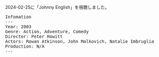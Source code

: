 
2024-02-25に「Johnny English」を視聴しました。

<pre>
Infomation
---
Year: 2003
Genre: Action, Adventure, Comedy
Director: Peter Howitt
Actors: Rowan Atkinson, John Malkovich, Natalie Imbruglia
Production: N/A
---
</pre>



